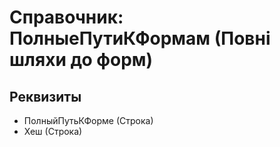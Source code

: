 ﻿# Справочник: ПолныеПутиКФормам (Повні шляхи до форм)

## Реквизиты

- ПолныйПутьКФорме (Строка)
- Хеш (Строка)

